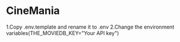 # CineMania

1.Copy .env.template and rename it to .env 
2.Change the environment variables(THE_MOVIEDB_KEY="Your API key")
